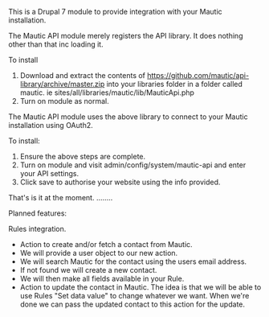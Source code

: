 This is a Drupal 7 module to provide integration with your Mautic installation. 

The Mautic API module merely registers the API library. It does nothing other than that inc loading it. 

To install
1) Download and extract the contents of https://github.com/mautic/api-library/archive/master.zip into your libraries folder in a folder called mautic. 
ie sites/all/libraries/mautic/lib/MauticApi.php
2) Turn on module as normal.

The Mautic API module uses the above library to connect to your Mautic installation using OAuth2. 

To install:
1) Ensure the above steps are complete.
2) Turn on module and visit admin/config/system/mautic-api and enter your API settings.
3) Click save to authorise your website using the info provided.

That's is it at the moment. 
........

Planned features:

Rules integration. 
- Action to create and/or fetch a contact from Mautic. 
 - We will provide a user object to our new action. 
 - We will search Mautic for the contact using the users email address. 
 - If not found we will create a new contact. 
 - We will then make all fields available in your Rule.
- Action to update the contact in Mautic. The idea is that we will be able to use Rules "Set data value" to change whatever we want. When we're done we can pass the updated contact to this action for the update.
